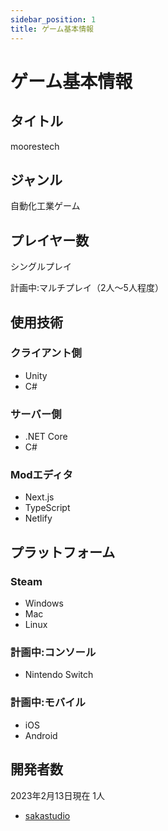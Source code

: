 ```yaml
---
sidebar_position: 1
title: ゲーム基本情報
---
```


# ゲーム基本情報

## タイトル
moorestech

## ジャンル
自動化工業ゲーム

## プレイヤー数
シングルプレイ

計画中:マルチプレイ（2人〜5人程度）

## 使用技術
### クライアント側
- Unity
- C#

### サーバー側
- .NET Core
- C#

### Modエディタ
- Next.js
- TypeScript
- Netlify

## プラットフォーム
### Steam
- Windows
- Mac
- Linux

### 計画中:コンソール
- Nintendo Switch

### 計画中:モバイル
- iOS
- Android


## 開発者数
2023年2月13日現在 1人
- [sakastudio](https://twitter.com/sakastudio_)

